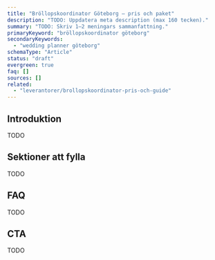 ```yaml
---
title: "Bröllopskoordinator Göteborg – pris och paket"
description: "TODO: Uppdatera meta description (max 160 tecken)."
summary: "TODO: Skriv 1–2 meningars sammanfattning."
primaryKeyword: "bröllopskoordinator göteborg"
secondaryKeywords:
  - "wedding planner göteborg"
schemaType: "Article"
status: "draft"
evergreen: true
faq: []
sources: []
related:
  - "leverantorer/brollopskoordinator-pris-och-guide"
---
```


<!-- TODO: Följ briefen i `apps/marketing/data/briefs/leverantorer-brollopskoordinator-goteborg.md` och outline i `research/outlines/leverantorer-brollopskoordinator-goteborg-outline.md`. -->

## Introduktion

TODO

## Sektioner att fylla

TODO

## FAQ

TODO

## CTA

TODO
